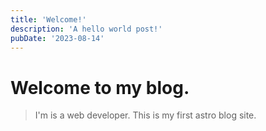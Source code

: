 ```yaml
---
title: 'Welcome!'
description: 'A hello world post!'
pubDate: '2023-08-14'
---
```


# Welcome to my blog.

> I'm is a web developer. This is my first astro blog site.
